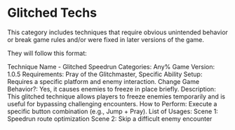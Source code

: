 # Glitched Techs

This category includes techniques that require obvious unintended behavior or break game rules and/or were fixed in later versions of the game.

They will follow this format:

Technique Name - Glitched
Speedrun Categories: Any%
Game Version: 1.0.5
Requirements: Pray of the Glitchmaster, Specific Ability
Setup: Requires a specific platform and enemy interaction.
Change Game Behavior?: Yes, it causes enemies to freeze in place briefly.
Description: This glitched technique allows players to freeze enemies temporarily and is useful for bypassing challenging encounters.
How to Perform: Execute a specific button combination (e.g., Jump + Pray).
List of Usages:
Scene 1: Speedrun route optimization
Scene 2: Skip a difficult enemy encounter
